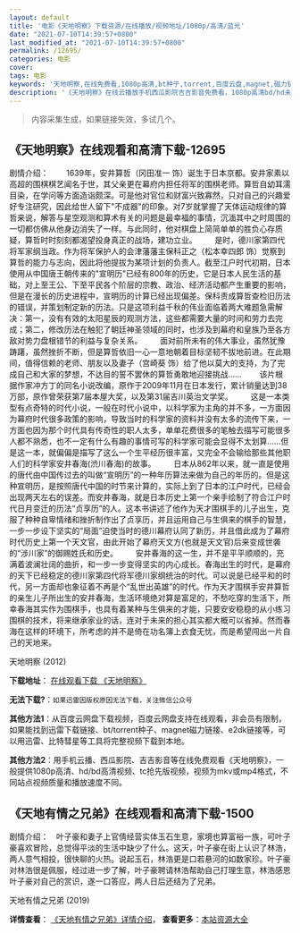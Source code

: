 ```yaml
---
layout: default
title: '电影《天地明察》下载资源/在线播放/视频地址/1080p/高清/蓝光'
date: "2021-07-10T14:39:57+0800"
last_modified_at: "2021-07-10T14:39:57+0800"
permalink: /12695/
categories: 电影
cover:
tags: 电影
keywords: '天地明察,在线免费看,1080p高清,bt种子,torrent,百度云盘,magnet,磁力链,迅雷下载资源'
description: '《天地明察》在线云播放手机西瓜影院吉吉影音免费看，1080p高清bd/hd未删减完整版和tc抢先枪版，mkv/mp4格式，附带bt/torrent种子、magnet/磁力链、百度云盘、网盘资源迅雷下载链接'
---
```


>内容采集生成，如果链接失效，多试几个。


## 《天地明察》在线观看和高清下载-12695

剧情介绍： 　　1639年，安井算哲（冈田准一 饰）诞生于日本京都。安井家素以高超的围棋棋艺闻名于世，其父亲更在幕府内担任将军的围棋老师。算哲自幼耳濡目染，在学问等方面造诣颇深。可是他对官位和财富兴致寡然，只对自己的兴趣爱好专注研究，因此给世人留下"不成器"的印象。对7岁就掌握了天体运动规律的算哲来说，解答与星空观测和算术有关的问题是最幸福的事情，沉湎其中之时周围的一切都仿佛从他身边消失了一样。与此同时，他对棋盘上简简单单的胜负心存质疑，算哲时时刻刻都渴望投身真正的战场，建功立业。 　　是时，德川家第四代将军家纲当政。作为将军保护人的会津藩藩主保科正之（松本幸四郎 饰）觉察到算哲的能力与志向，因此将他提拔为某项计划的负责人。截至江户时代初期，日本使用从中国唐王朝传来的"宣明历"已经有800年的历史，它是日本人民生活的基础，对上至王公、下至平民各个阶层的宗教、政治、经济活动都产生重要的影响，但是在漫长的历史进程中，宣明历的计算已经出现偏差。保科责成算哲查检旧历法的错误，并策划制定新的历法。只是这项利益千秋的伟业面临着两大难题急需解决：第一，没有有效的太阳星辰的观测方法，这些都需要大量的时间和劳力去完成；第二，修改历法在触犯了朝廷神圣领域的同时，也涉及到幕府和皇族乃至各方敌对势力盘根错节的利益与复杂关系。 　　面对前所未有的伟大事业，虽然犹豫踌躇，虽然挫折不断，但是算哲依旧一心一意地朝着目标坚韧不拔地前进。在此期间，值得信赖的老师、朋友以及妻子（宫崎葵 饰）给了他以莫大的支持，为了完成自己和大家的梦想，不达目的誓不罢休的算哲勇敢地迎接挑战…… 　　该片根据作家冲方丁的同名小说改编，原作于2009年11月在日本发行，累计销量达到38万部，原作曾荣获第7届本屋大奖，以及第31届吉川英治文学奖。 　　这是一本类型有点奇特的时代小说，一般在时代小说中，以科学家为主角的并不多，一方面因为幕府时代很多政策的影响，导致当时的科学家的资料并没有太多的流传下来，一方面也因为那个时代具有传奇性的职人太多，单单花费很多的笔触去描写可能很多人都不熟悉，也不一定有什么有趣的事情可写的科学家可能会显得不太划算……但是这一本，就偏偏是描写了这么一个生平经历很丰富，又完全不会输给那些其他职人们的科学家安井春海(渋川春海)的故事。 　　日本从862年以来，就一直是使用的唐代由中国传过去的叫做“宣明历”的一种年历算法来做为自己的年历的。但是这种宣明历，是按照唐代中国的时节来计算的，实际上到了日本的江户时代，已经会出现两天左右的误差。而安井春海，就是日本历史上第一个亲手绘制了符合江户时代日月变迁的历法“贞享历”的人。这本书讲述了他作为天才围棋手的儿子出生，克服了种种自卑情绪和挫折制作出了贞享历，并且运用自己与生俱来的棋手的智慧，一步一步设下坚实的“局面”迫使当时的德川幕府认同了新历，并且借此成为了幕府时代历史上第一个天文官，由此开始了幕府天文方(也就是天文官)后来变成世袭的“涉川家”的御赐姓氏和历史。 　　安井春海的这一生，并不是平平顺顺的，充满着波澜壮阔的曲折，和一步一步变得坚实的内心成长。春海出生的时代，是幕府的天下已经稳定的德川家第四代将军德川家纲统治的时代。可以说是已经平和的时代，另一方面却也象征着不再是个“乱世出英雄”的时代。作为天才围棋手安井算哲的亲生儿子所出生的安井春海，生活环境绝对算是富足的，不愁吃穿的生活下，所幸春海其实作为围棋手，也具有着某种与生俱来的才能，只要安安稳稳的从小练习围棋的技术，将来继承家业的话，连对于未来的担心其实都大概可以省掉。然而春海在这样的环境下，所考虑的并不是倚在功名簿上衣食无忧，而是希望闯出一片自己的天地来。


天地明察 (2012)

**下载地址**： [在线观看下载 《天地明察》](https://www.btbtdy.me/btdy/dy6634.html) 


**无法下载?**：`如果迅雷因版权原因无法下载，关注微信公众号 `

**其他方法1**：从百度云网盘下载视频，百度云网盘支持在线观看，非会员有限制，如果能找到迅雷下载链接、bt/torrent种子、magnet磁力链接、e2dk链接等，可以用迅雷、比特彗星等工具将完整视频下载到本地。

**其他方法2**：用手机云播、西瓜影院、吉吉影音等在线免费观看《天地明察》，一般提供1080p高清、hd/bd高清视频、tc抢先版视频，视频为mkv或mp4格式，不同站点视频质量和播放速度不同。


## 《天地有情之兄弟》在线观看和高清下载-1500

剧情介绍：　叶子豪和妻子上官倩经营实体玉石生意，家境也算富裕一族，可叶子豪喜欢冒险，总觉得平淡的生活中缺少了什么。这天，叶子豪在街上认识了林浩，两人意气相投，很快聊的火热。说起玉石，林浩更是口若悬河的如数家珍。叶子豪对林浩很是佩服，经过进一步了解，叶子豪聘请林浩帮助自己打理生意，林浩感恩叶子豪对自己的赏识，遂一口答应，两人日后还结为了兄弟。


天地有情之兄弟 (2019)

**详情查看**： [《天地有情之兄弟》详情介绍](/movie/1500/)， **查看更多**：[本站资源大全](/movie/t/all/)

